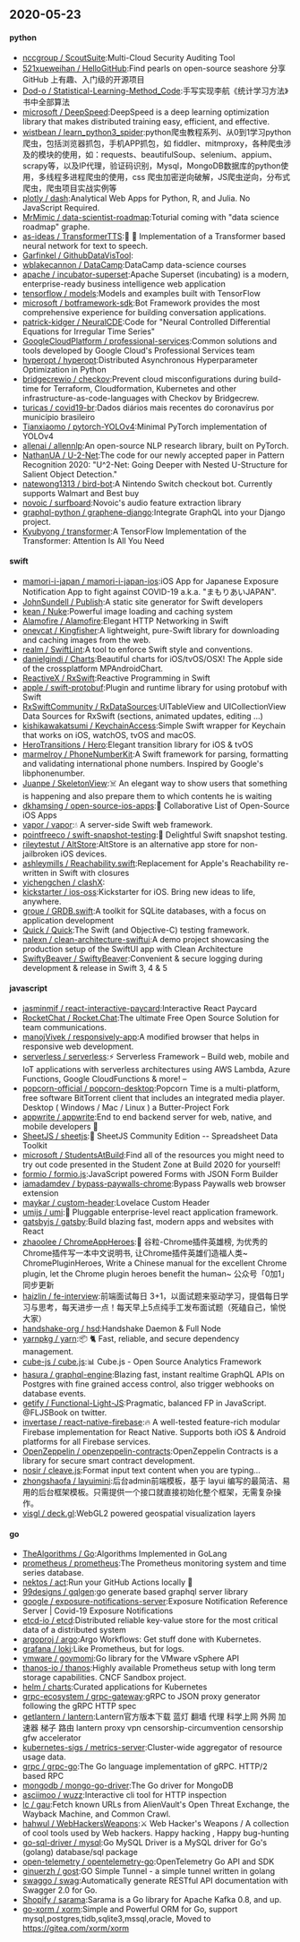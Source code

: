 ## 2020-05-23

#### python
* [nccgroup / ScoutSuite](https://github.com/nccgroup/ScoutSuite):Multi-Cloud Security Auditing Tool
* [521xueweihan / HelloGitHub](https://github.com/521xueweihan/HelloGitHub):Find pearls on open-source seashore 分享 GitHub 上有趣、入门级的开源项目
* [Dod-o / Statistical-Learning-Method_Code](https://github.com/Dod-o/Statistical-Learning-Method_Code):手写实现李航《统计学习方法》书中全部算法
* [microsoft / DeepSpeed](https://github.com/microsoft/DeepSpeed):DeepSpeed is a deep learning optimization library that makes distributed training easy, efficient, and effective.
* [wistbean / learn_python3_spider](https://github.com/wistbean/learn_python3_spider):python爬虫教程系列、从0到1学习python爬虫，包括浏览器抓包，手机APP抓包，如 fiddler、mitmproxy，各种爬虫涉及的模块的使用，如：requests、beautifulSoup、selenium、appium、scrapy等，以及IP代理，验证码识别，Mysql，MongoDB数据库的python使用，多线程多进程爬虫的使用，css 爬虫加密逆向破解，JS爬虫逆向，分布式爬虫，爬虫项目实战实例等
* [plotly / dash](https://github.com/plotly/dash):Analytical Web Apps for Python, R, and Julia. No JavaScript Required.
* [MrMimic / data-scientist-roadmap](https://github.com/MrMimic/data-scientist-roadmap):Toturial coming with "data science roadmap" graphe.
* [as-ideas / TransformerTTS](https://github.com/as-ideas/TransformerTTS):🤖
💬
Implementation of a Transformer based neural network for text to speech.
* [Garfinkel / GithubDataVisTool](https://github.com/Garfinkel/GithubDataVisTool):
* [wblakecannon / DataCamp](https://github.com/wblakecannon/DataCamp):DataCamp data-science courses
* [apache / incubator-superset](https://github.com/apache/incubator-superset):Apache Superset (incubating) is a modern, enterprise-ready business intelligence web application
* [tensorflow / models](https://github.com/tensorflow/models):Models and examples built with TensorFlow
* [microsoft / botframework-sdk](https://github.com/microsoft/botframework-sdk):Bot Framework provides the most comprehensive experience for building conversation applications.
* [patrick-kidger / NeuralCDE](https://github.com/patrick-kidger/NeuralCDE):Code for "Neural Controlled Differential Equations for Irregular Time Series"
* [GoogleCloudPlatform / professional-services](https://github.com/GoogleCloudPlatform/professional-services):Common solutions and tools developed by Google Cloud's Professional Services team
* [hyperopt / hyperopt](https://github.com/hyperopt/hyperopt):Distributed Asynchronous Hyperparameter Optimization in Python
* [bridgecrewio / checkov](https://github.com/bridgecrewio/checkov):Prevent cloud misconfigurations during build-time for Terraform, Cloudformation, Kubernetes and other infrastructure-as-code-languages with Checkov by Bridgecrew.
* [turicas / covid19-br](https://github.com/turicas/covid19-br):Dados diários mais recentes do coronavírus por município brasileiro
* [Tianxiaomo / pytorch-YOLOv4](https://github.com/Tianxiaomo/pytorch-YOLOv4):Minimal PyTorch implementation of YOLOv4
* [allenai / allennlp](https://github.com/allenai/allennlp):An open-source NLP research library, built on PyTorch.
* [NathanUA / U-2-Net](https://github.com/NathanUA/U-2-Net):The code for our newly accepted paper in Pattern Recognition 2020: "U^2-Net: Going Deeper with Nested U-Structure for Salient Object Detection."
* [natewong1313 / bird-bot](https://github.com/natewong1313/bird-bot):A Nintendo Switch checkout bot. Currently supports Walmart and Best buy
* [novoic / surfboard](https://github.com/novoic/surfboard):Novoic's audio feature extraction library
* [graphql-python / graphene-django](https://github.com/graphql-python/graphene-django):Integrate GraphQL into your Django project.
* [Kyubyong / transformer](https://github.com/Kyubyong/transformer):A TensorFlow Implementation of the Transformer: Attention Is All You Need

#### swift
* [mamori-i-japan / mamori-i-japan-ios](https://github.com/mamori-i-japan/mamori-i-japan-ios):iOS App for Japanese Exposure Notification App to fight against COVID-19 a.k.a. "まもりあいJAPAN".
* [JohnSundell / Publish](https://github.com/JohnSundell/Publish):A static site generator for Swift developers
* [kean / Nuke](https://github.com/kean/Nuke):Powerful image loading and caching system
* [Alamofire / Alamofire](https://github.com/Alamofire/Alamofire):Elegant HTTP Networking in Swift
* [onevcat / Kingfisher](https://github.com/onevcat/Kingfisher):A lightweight, pure-Swift library for downloading and caching images from the web.
* [realm / SwiftLint](https://github.com/realm/SwiftLint):A tool to enforce Swift style and conventions.
* [danielgindi / Charts](https://github.com/danielgindi/Charts):Beautiful charts for iOS/tvOS/OSX! The Apple side of the crossplatform MPAndroidChart.
* [ReactiveX / RxSwift](https://github.com/ReactiveX/RxSwift):Reactive Programming in Swift
* [apple / swift-protobuf](https://github.com/apple/swift-protobuf):Plugin and runtime library for using protobuf with Swift
* [RxSwiftCommunity / RxDataSources](https://github.com/RxSwiftCommunity/RxDataSources):UITableView and UICollectionView Data Sources for RxSwift (sections, animated updates, editing ...)
* [kishikawakatsumi / KeychainAccess](https://github.com/kishikawakatsumi/KeychainAccess):Simple Swift wrapper for Keychain that works on iOS, watchOS, tvOS and macOS.
* [HeroTransitions / Hero](https://github.com/HeroTransitions/Hero):Elegant transition library for iOS & tvOS
* [marmelroy / PhoneNumberKit](https://github.com/marmelroy/PhoneNumberKit):A Swift framework for parsing, formatting and validating international phone numbers. Inspired by Google's libphonenumber.
* [Juanpe / SkeletonView](https://github.com/Juanpe/SkeletonView):☠️
An elegant way to show users that something is happening and also prepare them to which contents he is waiting
* [dkhamsing / open-source-ios-apps](https://github.com/dkhamsing/open-source-ios-apps):📱
Collaborative List of Open-Source iOS Apps
* [vapor / vapor](https://github.com/vapor/vapor):💧
A server-side Swift web framework.
* [pointfreeco / swift-snapshot-testing](https://github.com/pointfreeco/swift-snapshot-testing):📸
Delightful Swift snapshot testing.
* [rileytestut / AltStore](https://github.com/rileytestut/AltStore):AltStore is an alternative app store for non-jailbroken iOS devices.
* [ashleymills / Reachability.swift](https://github.com/ashleymills/Reachability.swift):Replacement for Apple's Reachability re-written in Swift with closures
* [yichengchen / clashX](https://github.com/yichengchen/clashX):
* [kickstarter / ios-oss](https://github.com/kickstarter/ios-oss):Kickstarter for iOS. Bring new ideas to life, anywhere.
* [groue / GRDB.swift](https://github.com/groue/GRDB.swift):A toolkit for SQLite databases, with a focus on application development
* [Quick / Quick](https://github.com/Quick/Quick):The Swift (and Objective-C) testing framework.
* [nalexn / clean-architecture-swiftui](https://github.com/nalexn/clean-architecture-swiftui):A demo project showcasing the production setup of the SwiftUI app with Clean Architecture
* [SwiftyBeaver / SwiftyBeaver](https://github.com/SwiftyBeaver/SwiftyBeaver):Convenient & secure logging during development & release in Swift 3, 4 & 5

#### javascript
* [jasminmif / react-interactive-paycard](https://github.com/jasminmif/react-interactive-paycard):Interactive React Paycard
* [RocketChat / Rocket.Chat](https://github.com/RocketChat/Rocket.Chat):The ultimate Free Open Source Solution for team communications.
* [manojVivek / responsively-app](https://github.com/manojVivek/responsively-app):A modified browser that helps in responsive web development.
* [serverless / serverless](https://github.com/serverless/serverless):⚡
Serverless Framework – Build web, mobile and IoT applications with serverless architectures using AWS Lambda, Azure Functions, Google CloudFunctions & more! –
* [popcorn-official / popcorn-desktop](https://github.com/popcorn-official/popcorn-desktop):Popcorn Time is a multi-platform, free software BitTorrent client that includes an integrated media player. Desktop ( Windows / Mac / Linux ) a Butter-Project Fork
* [appwrite / appwrite](https://github.com/appwrite/appwrite):End to end backend server for web, native, and mobile developers
🚀
* [SheetJS / sheetjs](https://github.com/SheetJS/sheetjs):📗
SheetJS Community Edition -- Spreadsheet Data Toolkit
* [microsoft / StudentsAtBuild](https://github.com/microsoft/StudentsAtBuild):Find all of the resources you might need to try out code presented in the Student Zone at Build 2020 for yourself!
* [formio / formio.js](https://github.com/formio/formio.js):JavaScript powered Forms with JSON Form Builder
* [iamadamdev / bypass-paywalls-chrome](https://github.com/iamadamdev/bypass-paywalls-chrome):Bypass Paywalls web browser extension
* [maykar / custom-header](https://github.com/maykar/custom-header):Lovelace Custom Header
* [umijs / umi](https://github.com/umijs/umi):🌋
Pluggable enterprise-level react application framework.
* [gatsbyjs / gatsby](https://github.com/gatsbyjs/gatsby):Build blazing fast, modern apps and websites with React
* [zhaoolee / ChromeAppHeroes](https://github.com/zhaoolee/ChromeAppHeroes):🌈
谷粒-Chrome插件英雄榜, 为优秀的Chrome插件写一本中文说明书, 让Chrome插件英雄们造福人类~ ChromePluginHeroes, Write a Chinese manual for the excellent Chrome plugin, let the Chrome plugin heroes benefit the human~ 公众号「0加1」同步更新
* [haizlin / fe-interview](https://github.com/haizlin/fe-interview):前端面试每日 3+1，以面试题来驱动学习，提倡每日学习与思考，每天进步一点！每天早上5点纯手工发布面试题（死磕自己，愉悦大家）
* [handshake-org / hsd](https://github.com/handshake-org/hsd):Handshake Daemon & Full Node
* [yarnpkg / yarn](https://github.com/yarnpkg/yarn):📦
🐈
Fast, reliable, and secure dependency management.
* [cube-js / cube.js](https://github.com/cube-js/cube.js):📊
Cube.js - Open Source Analytics Framework
* [hasura / graphql-engine](https://github.com/hasura/graphql-engine):Blazing fast, instant realtime GraphQL APIs on Postgres with fine grained access control, also trigger webhooks on database events.
* [getify / Functional-Light-JS](https://github.com/getify/Functional-Light-JS):Pragmatic, balanced FP in JavaScript. @FLJSBook on twitter.
* [invertase / react-native-firebase](https://github.com/invertase/react-native-firebase):🔥
A well-tested feature-rich modular Firebase implementation for React Native. Supports both iOS & Android platforms for all Firebase services.
* [OpenZeppelin / openzeppelin-contracts](https://github.com/OpenZeppelin/openzeppelin-contracts):OpenZeppelin Contracts is a library for secure smart contract development.
* [nosir / cleave.js](https://github.com/nosir/cleave.js):Format input text content when you are typing...
* [zhongshaofa / layuimini](https://github.com/zhongshaofa/layuimini):后台admin前端模板，基于 layui 编写的最简洁、易用的后台框架模板。只需提供一个接口就直接初始化整个框架，无需复杂操作。
* [visgl / deck.gl](https://github.com/visgl/deck.gl):WebGL2 powered geospatial visualization layers

#### go
* [TheAlgorithms / Go](https://github.com/TheAlgorithms/Go):Algorithms Implemented in GoLang
* [prometheus / prometheus](https://github.com/prometheus/prometheus):The Prometheus monitoring system and time series database.
* [nektos / act](https://github.com/nektos/act):Run your GitHub Actions locally
🚀
* [99designs / gqlgen](https://github.com/99designs/gqlgen):go generate based graphql server library
* [google / exposure-notifications-server](https://github.com/google/exposure-notifications-server):Exposure Notification Reference Server | Covid-19 Exposure Notifications
* [etcd-io / etcd](https://github.com/etcd-io/etcd):Distributed reliable key-value store for the most critical data of a distributed system
* [argoproj / argo](https://github.com/argoproj/argo):Argo Workflows: Get stuff done with Kubernetes.
* [grafana / loki](https://github.com/grafana/loki):Like Prometheus, but for logs.
* [vmware / govmomi](https://github.com/vmware/govmomi):Go library for the VMware vSphere API
* [thanos-io / thanos](https://github.com/thanos-io/thanos):Highly available Prometheus setup with long term storage capabilities. CNCF Sandbox project.
* [helm / charts](https://github.com/helm/charts):Curated applications for Kubernetes
* [grpc-ecosystem / grpc-gateway](https://github.com/grpc-ecosystem/grpc-gateway):gRPC to JSON proxy generator following the gRPC HTTP spec
* [getlantern / lantern](https://github.com/getlantern/lantern):Lantern官方版本下载 蓝灯 翻墙 代理 科学上网 外网 加速器 梯子 路由 lantern proxy vpn censorship-circumvention censorship gfw accelerator
* [kubernetes-sigs / metrics-server](https://github.com/kubernetes-sigs/metrics-server):Cluster-wide aggregator of resource usage data.
* [grpc / grpc-go](https://github.com/grpc/grpc-go):The Go language implementation of gRPC. HTTP/2 based RPC
* [mongodb / mongo-go-driver](https://github.com/mongodb/mongo-go-driver):The Go driver for MongoDB
* [asciimoo / wuzz](https://github.com/asciimoo/wuzz):Interactive cli tool for HTTP inspection
* [lc / gau](https://github.com/lc/gau):Fetch known URLs from AlienVault's Open Threat Exchange, the Wayback Machine, and Common Crawl.
* [hahwul / WebHackersWeapons](https://github.com/hahwul/WebHackersWeapons):⚔️
Web Hacker's Weapons / A collection of cool tools used by Web hackers. Happy hacking , Happy bug-hunting
* [go-sql-driver / mysql](https://github.com/go-sql-driver/mysql):Go MySQL Driver is a MySQL driver for Go's (golang) database/sql package
* [open-telemetry / opentelemetry-go](https://github.com/open-telemetry/opentelemetry-go):OpenTelemetry Go API and SDK
* [ginuerzh / gost](https://github.com/ginuerzh/gost):GO Simple Tunnel - a simple tunnel written in golang
* [swaggo / swag](https://github.com/swaggo/swag):Automatically generate RESTful API documentation with Swagger 2.0 for Go.
* [Shopify / sarama](https://github.com/Shopify/sarama):Sarama is a Go library for Apache Kafka 0.8, and up.
* [go-xorm / xorm](https://github.com/go-xorm/xorm):Simple and Powerful ORM for Go, support mysql,postgres,tidb,sqlite3,mssql,oracle, Moved to https://gitea.com/xorm/xorm
